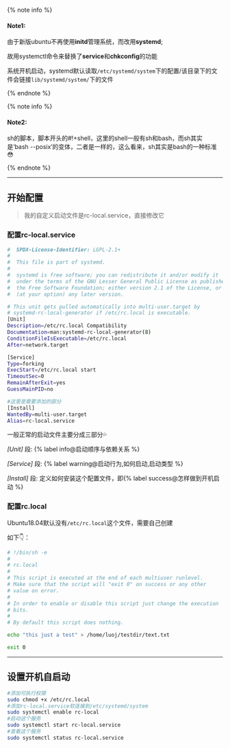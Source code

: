 {% note info %}

#### Note1:

由于新版ubuntu不再使用**initd**管理系统，而改用**systemd**;

故用systemctl命令来替换了**service**和**chkconfig**的功能

系统开机启动，systemd默认读取`/etc/systemd/system`下的配置/该目录下的文件会链接`lib/systemd/system/`下的文件

{% endnote %}

{% note info %}

#### Note2:

sh的脚本，脚本开头的#!+shell，这里的shell一般有sh和bash，而sh其实是‘bash --posix’的变体，二者是一样的，这么看来，sh其实是bash的一种标准:flushed:

{% endnote %}

<hr>

## 开始配置

> 我的自定义启动文件是rc-local.service，直接修改它

### 配置rc-local.service

```sh
#  SPDX-License-Identifier: LGPL-2.1+
#
#  This file is part of systemd.
#
#  systemd is free software; you can redistribute it and/or modify it
#  under the terms of the GNU Lesser General Public License as published by
#  the Free Software Foundation; either version 2.1 of the License, or
#  (at your option) any later version.

# This unit gets pulled automatically into multi-user.target by
# systemd-rc-local-generator if /etc/rc.local is executable.
[Unit]
Description=/etc/rc.local Compatibility
Documentation=man:systemd-rc-local-generator(8)
ConditionFileIsExecutable=/etc/rc.local
After=network.target

[Service]
Type=forking
ExecStart=/etc/rc.local start
TimeoutSec=0
RemainAfterExit=yes
GuessMainPID=no

#这里是需要添加的部分
[Install]
WantedBy=multi-user.target
Alias=rc-local.service

```

一般正常的启动文件主要分成三部分:sweat_drops:

*[Unit]* 段: {% label info@启动顺序与依赖关系 %}

*[Service]* 段: {% label warning@启动行为,如何启动,启动类型 %}

*[Install]* 段: 定义如何安装这个配置文件，即{% label success@怎样做到开机启动 %}

### 配置rc.local

Ubuntu18.04默认没有`/etc/rc.local`这个文件，需要自己创建

如下:point_down:：

```sh
# !/bin/sh -e
#
# rc.local
#
# This script is executed at the end of each multiuser runlevel.
# Make sure that the script will "exit 0" on success or any other
# value on error.
#
# In order to enable or disable this script just change the execution
# bits.
#
# By default this script does nothing.

echo "this just a test" > /home/luoj/testdir/text.txt

exit 0
```

<hr>

## 设置开机自启动

```sh
#添加可执行权限
sudo chmod +x /etc/rc.local
#添加rc-local.service软连接到/etc/systemd/system
sudo systemctl enable rc-local
#启动这个服务
sudo systemctl start rc-local.service
#查看这个服务
sudo systemctl status rc-local.service
```

